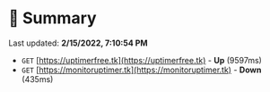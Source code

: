 # 📖 Summary
Last updated: **2/15/2022, 7:10:54 PM**

- `GET` [https://uptimerfree.tk](https://uptimerfree.tk) - **Up** (9597ms)
- `GET` [https://monitoruptimer.tk](https://monitoruptimer.tk) - **Down** (435ms)
